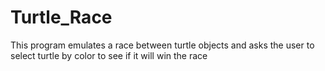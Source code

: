 # Turtle_Race
This program emulates a race between turtle objects and asks the user to select turtle by color to see if it will win the race
